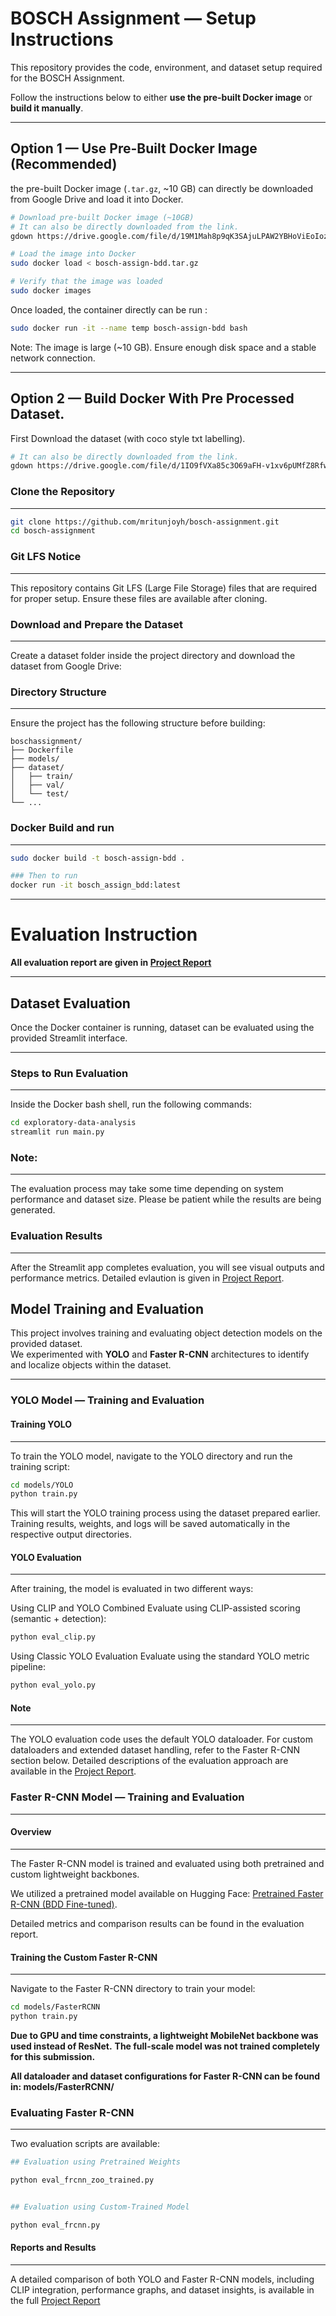 # BOSCH Assignment — Setup Instructions

This repository provides the code, environment, and dataset setup required for the BOSCH Assignment.

Follow the instructions below to either **use the pre-built Docker image** or **build it manually**.

---

## Option 1 — Use Pre-Built Docker Image (Recommended)

the pre-built Docker image (`.tar.gz`, ~10 GB) can directly be downloaded from Google Drive and load it into Docker.

```bash
# Download pre-built Docker image (~10GB)
# It can also be directly downloaded from the link.
gdown https://drive.google.com/file/d/19M1Mah8p9qK3SAjuLPAW2YBHoViEoIoz/view?usp=drive_link --fuzzy

# Load the image into Docker
sudo docker load < bosch-assign-bdd.tar.gz

# Verify that the image was loaded
sudo docker images
```
Once loaded, the container directly can be run :
```bash
sudo docker run -it --name temp bosch-assign-bdd bash
```
Note:
The image is large (~10 GB). Ensure enough disk space and a stable network connection.

---
## Option 2 — Build Docker With Pre Processed Dataset.

First Download the dataset (with coco style txt labelling). 
```bash
# It can also be directly downloaded from the link.
gdown https://drive.google.com/file/d/1IO9fVXa85c3O69aFH-v1xv6pUMfZ8Rfw/view?usp=drive_link --fuzzy
```
### Clone the Repository
---
```bash
git clone https://github.com/mritunjoyh/bosch-assignment.git
cd bosch-assignment
```

### Git LFS Notice
---
This repository contains Git LFS (Large File Storage) files that are required for proper setup.
Ensure these files are available after cloning.

### Download and Prepare the Dataset
---
Create a dataset folder inside the project directory and download the dataset from Google Drive:

### Directory Structure
---
Ensure the project has the following structure before building:

```
boschassignment/
├── Dockerfile
├── models/
├── dataset/
│   ├── train/
│   ├── val/
│   └── test/
└── ...
```

### Docker Build and run
---
```bash
sudo docker build -t bosch-assign-bdd .

### Then to run
docker run -it bosch_assign_bdd:latest
```


---
# Evaluation Instruction
**All evaluation report are given in [Project Report](report.pdf)**

---
## Dataset Evaluation

Once the Docker container is running, dataset can be evaluated using the provided Streamlit interface.

---

### Steps to Run Evaluation
---
Inside the Docker bash shell, run the following commands:

```bash
cd exploratory-data-analysis
streamlit run main.py
```
### Note:
---
The evaluation process may take some time depending on system performance and dataset size.
Please be patient while the results are being generated.

### Evaluation Results
---
After the Streamlit app completes evaluation, you will see visual outputs and performance metrics. Detailed evlaution is given in [Project Report](report.pdf).

## Model Training and Evaluation

This project involves training and evaluating object detection models on the provided dataset.  
We experimented with **YOLO** and **Faster R-CNN** architectures to identify and localize objects within the dataset.

---

### YOLO Model — Training and Evaluation

#### Training YOLO
---
To train the YOLO model, navigate to the YOLO directory and run the training script:

```bash
cd models/YOLO
python train.py
```
This will start the YOLO training process using the dataset prepared earlier.
Training results, weights, and logs will be saved automatically in the respective output directories.

#### YOLO Evaluation
---
After training, the model is evaluated in two different ways:

Using CLIP and YOLO Combined
Evaluate using CLIP-assisted scoring (semantic + detection):
```python
python eval_clip.py
```

Using Classic YOLO Evaluation
Evaluate using the standard YOLO metric pipeline:
```python
python eval_yolo.py
```

#### Note
---
The YOLO evaluation code uses the default YOLO dataloader.
For custom dataloaders and extended dataset handling, refer to the Faster R-CNN section below.
Detailed descriptions of the evaluation approach are available in the [Project Report](report.pdf).


### Faster R-CNN Model — Training and Evaluation
---
#### Overview
---
The Faster R-CNN model is trained and evaluated using both pretrained and custom lightweight backbones.

We utilized a pretrained model available on Hugging Face:
[Pretrained Faster R-CNN (BDD Fine-tuned)](https://huggingface.co/HugoHE/faster-rcnn-bdd-finetune).

Detailed metrics and comparison results can be found in the evaluation report.

#### Training the Custom Faster R-CNN
---
Navigate to the Faster R-CNN directory to train your model:
```bash
cd models/FasterRCNN
python train.py
```

**Due to GPU and time constraints, a lightweight MobileNet backbone was used instead of ResNet.**
**The full-scale model was not trained completely for this submission.**

**All dataloader and dataset configurations for Faster R-CNN can be found in: models/FasterRCNN/**

### Evaluating Faster R-CNN
---

Two evaluation scripts are available:
```bash
## Evaluation using Pretrained Weights

python eval_frcnn_zoo_trained.py


## Evaluation using Custom-Trained Model

python eval_frcnn.py
```
#### Reports and Results
---
A detailed comparison of both YOLO and Faster R-CNN models,
including CLIP integration, performance graphs, and dataset insights,
is available in the full [Project Report](report.pdf)
